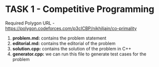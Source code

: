 # TASK 1 - Competitive Programming

Required Polygon URL - https://polygon.codeforces.com/p3cICBP/nikhiljain/co-primality

1. **problem.md:** contains the problem statement
2. **editorial.md:** contains the editorial of the problem
3. **solution.cpp:** contains the solution of the problem in C++
4. **generator.cpp:** we can run this file to generate test cases for the problem
